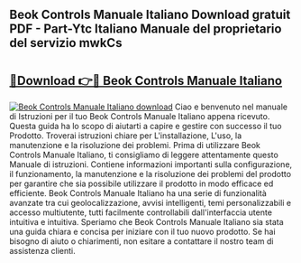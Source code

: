 ## Beok Controls Manuale Italiano Download gratuit PDF - Part-Ytc Italiano Manuale del proprietario del servizio mwkCs

# <h2><a href="http://dfbrcun.blite.top/?on=Beok+Controls+Manuale+Italiano">🔗Download 👉🔴 Beok Controls Manuale Italiano</a></h2>

[![Beok Controls Manuale Italiano download](https://i.imgur.com/lujVjoI.png)](http://dfbrcun.blite.top/?on=Beok+Controls+Manuale+Italiano)
Ciao e benvenuto nel manuale di Istruzioni per il tuo Beok Controls Manuale Italiano appena ricevuto. Questa guida ha lo scopo di aiutarti a capire e gestire con successo il tuo Prodotto. Troverai istruzioni chiare per L'installazione, L'uso, la manutenzione e la risoluzione dei problemi. Prima di utilizzare Beok Controls Manuale Italiano, ti consigliamo di leggere attentamente questo Manuale di istruzioni. Contiene informazioni importanti sulla configurazione, il funzionamento, la manutenzione e la risoluzione dei problemi del prodotto per garantire che sia possibile utilizzare il prodotto in modo efficace ed efficiente. Beok Controls Manuale Italiano ha una serie di funzionalità avanzate tra cui geolocalizzazione, avvisi intelligenti, temi personalizzabili e accesso multiutente, tutti facilmente controllabili dall'interfaccia utente intuitiva e intuitiva. Speriamo che Beok Controls Manuale Italiano sia stata una guida chiara e concisa per iniziare con il tuo nuovo prodotto. Se hai bisogno di aiuto o chiarimenti, non esitare a contattare il nostro team di assistenza clienti.
